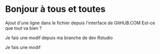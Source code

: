 # Bonjour à tous et toutes 

Ajout d'une ligne dans le fichier depuis l'interface de GitHUB.COM
Est-ce que tout va bien ? 

Je fais une modif depuis ma branche de dev Rstudio

Je fais une modif